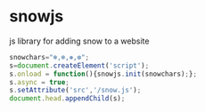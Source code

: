 # snowjs
js library for adding snow to a website

```js
snowchars="❄️,❄,❅,❆";
s=document.createElement('script');
s.onload = function(){snowjs.init(snowchars);};
s.async = true;
s.setAttribute('src','/snow.js');
document.head.appendChild(s);
```
